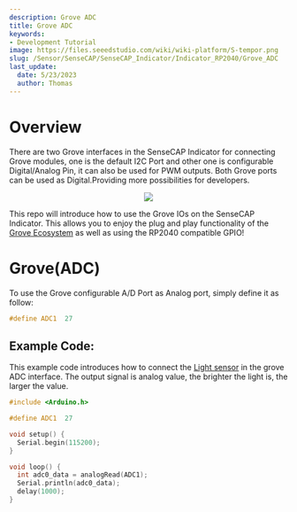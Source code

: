 ```yaml
---
description: Grove ADC
title: Grove ADC
keywords:
- Development Tutorial
image: https://files.seeedstudio.com/wiki/wiki-platform/S-tempor.png
slug: /Sensor/SenseCAP/SenseCAP_Indicator/Indicator_RP2040/Grove_ADC
last_update:
  date: 5/23/2023
  author: Thomas
---
```

# **Overview**

There are two Grove interfaces in the SenseCAP Indicator for connecting Grove modules, one is the default I2C Port and other one is configurable Digital/Analog Pin, it can also be used for PWM outputs. Both Grove ports can be used as Digital.Providing more possibilities for developers. 

<div align="center"><img width={800} src="https://files.seeedstudio.com/wiki/SenseCAP/SenseCAP_Indicator/grove.png"/></div>


This repo will introduce how to use the Grove IOs on the SenseCAP Indicator. This allows you to enjoy the plug and play functionality of the [Grove Ecosystem](https://www.seeedstudio.com/category/Grove-c-1003.html) as well as using the RP2040 compatible GPIO!

# **Grove(ADC)**

To use the Grove configurable A/D Port as Analog port, simply define it as follow:

```cpp
#define ADC1  27
```

## **Example Code**:

This example code introduces how to connect the [Light sensor](/Grove-Light_Sensor) in the grove ADC interface.
The output signal is analog value, the brighter the light is, the larger the value.

```cpp
#include <Arduino.h>

#define ADC1  27

void setup() {
  Serial.begin(115200);
}

void loop() {
  int adc0_data = analogRead(ADC1);
  Serial.println(adc0_data);
  delay(1000);
}
```